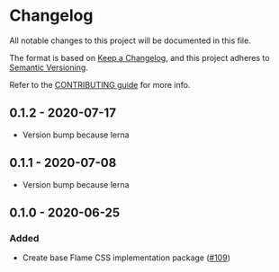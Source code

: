# Changelog

All notable changes to this project will be documented in this file.

The format is based on [Keep a Changelog](https://keepachangelog.com/en/1.0.0/),
and this project adheres to [Semantic Versioning](https://semver.org/spec/v2.0.0.html).

Refer to the [CONTRIBUTING guide](https://github.com/lightspeed/flame/blob/master/.github/CONTRIBUTING.md) for more info.

## 0.1.2 - 2020-07-17

- Version bump because lerna

## 0.1.1 - 2020-07-08

- Version bump because lerna

## 0.1.0 - 2020-06-25

### Added

- Create base Flame CSS implementation package ([#109](https://github.com/lightspeed/flame/pull/109))
